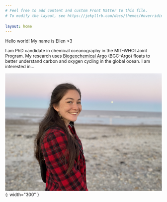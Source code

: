 ```yaml
---
# Feel free to add content and custom Front Matter to this file.
# To modify the layout, see https://jekyllrb.com/docs/themes/#overriding-theme-defaults

layout: home
---
```


Hello world! My name is Ellen <3

I am PhD candidate in chemical oceanography in the MIT-WHOI Joint Program. My research uses [Biogeochemical Argo](https://biogeochemical-argo.org/) (BGC-Argo) floats to better understand carbon and oxygen cycling in the global ocean. I am interested in...

![GSD1 phenotype](assets/images/Park_Ellen.jpeg){: width="300" }
